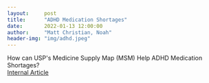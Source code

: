 ```yaml
---
layout:     post
title:      "ADHD Medication Shortages"
date:       2022-01-13 12:00:00
author:     "Matt Christian, Noah"
header-img: "img/adhd.jpeg"
---
```

How can USP's Medicine Supply Map (MSM) Help ADHD Medication Shortages?
<br> 
[Internal Article](https://uspc.sharepoint.com/sites/USPAffinityNetwork/SitePages/ADHD-Medication-Shortages.aspx?OR=Teams-HL&CT=1642131126195&sourceId=&params=%7B%22AppName%22%3A%22Teams-Desktop%22%2C%22AppVersion%22%3A%2227%2F21110108720%22%7D)


